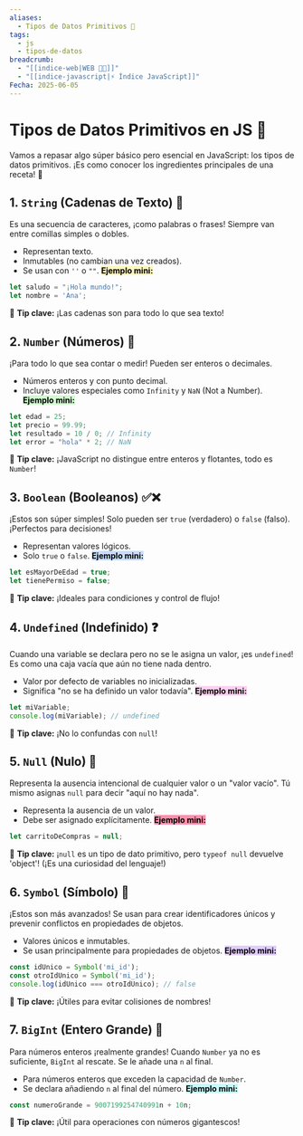 ```yaml
---
aliases:
  - Tipos de Datos Primitivos 📘
tags:
  - js
  - tipos-de-datos
breadcrumb:
  - "[[indice-web|WEB 🔗📝]]"
  - "[[indice-javascript|⚡ Índice JavaScript]]"
Fecha: 2025-06-05
---
```

# Tipos de Datos Primitivos en JS 📘
Vamos a repasar algo súper básico pero esencial en JavaScript: los tipos de datos primitivos. ¡Es como conocer los ingredientes principales de una receta! 🧠
## 1. `String` (Cadenas de Texto) 📝
Es una secuencia de caracteres, ¡como palabras o frases! Siempre van entre comillas simples o dobles.
- Representan texto.
- Inmutables (no cambian una vez creados).
- Se usan con `''` o `""`.
<mark style="background: #FFF3A3A6;">**Ejemplo mini:**</mark>
```js
let saludo = "¡Hola mundo!";
let nombre = 'Ana';
```
📌 **Tip clave:** ¡Las cadenas son para todo lo que sea texto!
## 2. `Number` (Números) 🔢
¡Para todo lo que sea contar o medir! Pueden ser enteros o decimales.
- Números enteros y con punto decimal.
- Incluye valores especiales como `Infinity` y `NaN` (Not a Number).
<mark style="background: #BBFABBA6;">**Ejemplo mini:**</mark>
```js
let edad = 25;
let precio = 99.99;
let resultado = 10 / 0; // Infinity
let error = "hola" * 2; // NaN
```

📌 **Tip clave:** ¡JavaScript no distingue entre enteros y flotantes, todo es `Number`!
## 3. `Boolean` (Booleanos) ✅❌
¡Estos son súper simples! Solo pueden ser `true` (verdadero) o `false` (falso). ¡Perfectos para decisiones!
- Representan valores lógicos.
- Solo `true` o `false`.
<mark style="background: #ADCCFFA6;">**Ejemplo mini:**</mark>
```js
let esMayorDeEdad = true;
let tienePermiso = false;
```

📌 **Tip clave:** ¡Ideales para condiciones y control de flujo!
## 4. `Undefined` (Indefinido) ❓
Cuando una variable se declara pero no se le asigna un valor, ¡es `undefined`! Es como una caja vacía que aún no tiene nada dentro.
- Valor por defecto de variables no inicializadas.
- Significa "no se ha definido un valor todavía".
<mark style="background: #FFB8EBA6;">**Ejemplo mini:**</mark>
```js
let miVariable;
console.log(miVariable); // undefined
```

📌 **Tip clave:** ¡No lo confundas con `null`!
## 5. `Null` (Nulo) 🚫
Representa la ausencia intencional de cualquier valor o un "valor vacío". Tú mismo asignas `null` para decir "aquí no hay nada".
- Representa la ausencia de un valor.
- Debe ser asignado explícitamente.
<mark style="background: #FF5582A6;">**Ejemplo mini:**</mark>
```js
let carritoDeCompras = null;
```
📌 **Tip clave:** ¡`null` es un tipo de dato primitivo, pero `typeof null` devuelve 'object'! (¡Es una curiosidad del lenguaje!)
## 6. `Symbol` (Símbolo) 👾
¡Estos son más avanzados! Se usan para crear identificadores únicos y prevenir conflictos en propiedades de objetos.
- Valores únicos e inmutables.
- Se usan principalmente para propiedades de objetos.
<mark style="background: #D2B3FFA6;">**Ejemplo mini:**</mark>
```js
const idUnico = Symbol('mi_id');
const otroIdUnico = Symbol('mi_id');
console.log(idUnico === otroIdUnico); // false
```
📌 **Tip clave:** ¡Útiles para evitar colisiones de nombres!
## 7. `BigInt` (Entero Grande) 📏
Para números enteros ¡realmente grandes! Cuando `Number` ya no es suficiente, `BigInt` al rescate. Se le añade una `n` al final.
- Para números enteros que exceden la capacidad de `Number`.
- Se declara añadiendo `n` al final del número.
<mark style="background: #ABF7F7A6;">**Ejemplo mini:**</mark>
```js
const numeroGrande = 9007199254740991n + 10n;
```
📌 **Tip clave:** ¡Útil para operaciones con números gigantescos!